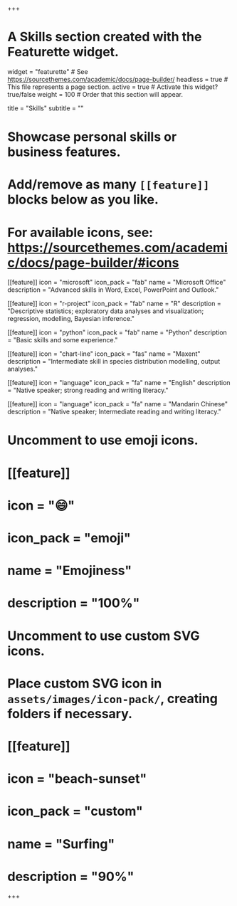 +++
# A Skills section created with the Featurette widget.
widget = "featurette"  # See https://sourcethemes.com/academic/docs/page-builder/
headless = true  # This file represents a page section.
active = true  # Activate this widget? true/false
weight = 100  # Order that this section will appear.

title = "Skills"
subtitle = ""

# Showcase personal skills or business features.
# 
# Add/remove as many `[[feature]]` blocks below as you like.
# 
# For available icons, see: https://sourcethemes.com/academic/docs/page-builder/#icons

[[feature]]
  icon = "microsoft"
  icon_pack = "fab"
  name = "Microsoft Office"
  description = "Advanced skills in Word, Excel, PowerPoint and Outlook." 

[[feature]]
  icon = "r-project"
  icon_pack = "fab"
  name = "R"
  description = "Descriptive statistics; exploratory data analyses and visualization; regression, modelling, Bayesian inference."
  

[[feature]]
  icon = "python"
  icon_pack = "fab"
  name = "Python"
  description = "Basic skills and some experience."

[[feature]]
  icon = "chart-line"
  icon_pack = "fas"
  name = "Maxent"
  description = "Intermediate skill in species distribution modelling, output analyses."

[[feature]]
  icon = "language"
  icon_pack = "fa"
  name = "English"
  description = "Native speaker; strong reading and writing literacy."

[[feature]]
  icon = "language"
  icon_pack = "fa"
  name = "Mandarin Chinese"
  description = "Native speaker; Intermediate reading and writing literacy."

# Uncomment to use emoji icons.
# [[feature]]
#  icon = ":smile:"
#  icon_pack = "emoji"
#  name = "Emojiness"
#  description = "100%"  

# Uncomment to use custom SVG icons.
# Place custom SVG icon in `assets/images/icon-pack/`, creating folders if necessary.
# [[feature]]
#  icon = "beach-sunset"
#  icon_pack = "custom"
#  name = "Surfing"
#  description = "90%"

+++
